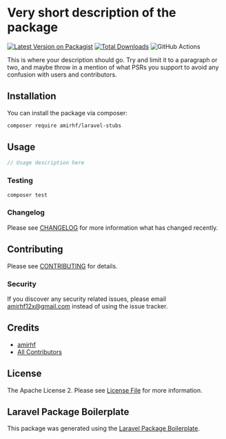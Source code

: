 # Very short description of the package

[![Latest Version on Packagist](https://img.shields.io/packagist/v/amirhf/laravel-stubs.svg?style=flat-square)](https://packagist.org/packages/amirhf/laravel-stubs)
[![Total Downloads](https://img.shields.io/packagist/dt/amirhf/laravel-stubs.svg?style=flat-square)](https://packagist.org/packages/amirhf/laravel-stubs)
![GitHub Actions](https://github.com/amirhf/laravel-stubs/actions/workflows/main.yml/badge.svg)

This is where your description should go. Try and limit it to a paragraph or two, and maybe throw in a mention of what PSRs you support to avoid any confusion with users and contributors.

## Installation

You can install the package via composer:

```bash
composer require amirhf/laravel-stubs
```

## Usage

```php
// Usage description here
```

### Testing

```bash
composer test
```

### Changelog

Please see [CHANGELOG](CHANGELOG.md) for more information what has changed recently.

## Contributing

Please see [CONTRIBUTING](CONTRIBUTING.md) for details.

### Security

If you discover any security related issues, please email amirhf12x@gmail.com instead of using the issue tracker.

## Credits

-   [amirhf](https://github.com/amirhf)
-   [All Contributors](../../contributors)

## License

The Apache License 2. Please see [License File](LICENSE.md) for more information.

## Laravel Package Boilerplate

This package was generated using the [Laravel Package Boilerplate](https://laravelpackageboilerplate.com).
